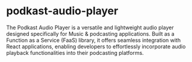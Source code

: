 # podkast-audio-player
The Podkast Audio Player is a versatile and lightweight audio player designed specifically for Music &amp; podcasting applications. Built as a Function as a Service (FaaS) library, it offers seamless integration with React applications, enabling developers to effortlessly incorporate audio playback functionalities into their podcasting platforms.
